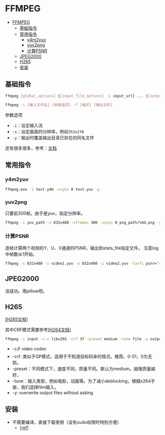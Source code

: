 # FFMPEG

- [FFMPEG](#ffmpeg)
  - [基础指令](#基础指令)
  - [常用指令](#常用指令)
    - [y4m2yuv](#y4m2yuv)
    - [yuv2png](#yuv2png)
    - [计算PSNR](#计算psnr)
  - [JPEG2000](#jpeg2000)
  - [H265](#h265)
  - [安装](#安装)

## 基础指令

```bash
ffmpeg [global_options] {[input_file_options] -i input_url} ... {[output_file_options] output_url} ...

ffmpeg -i [输入文件名] [参数选项] -f [格式] [输出文件]
```

参数选项

- `-i`：设定输入流
- `-s`：设定画面的分辨率，例如`352x278`
- `-y`：输出时覆盖输出目录已存在的同名文件

还有很多很多，参考：[文档](https://ffmpeg.org/ffmpeg.html)

## 常用指令

### y4m2yuv

```bash
ffmpeg.exe -i test.y4m -vsync 0 test.yuv -y
```

### yuv2png

只要前300帧。由于是yuv，指定分辨率。

```bash
ffmpeg -i yuv_path -s 832x480 -vframes 300 -vsync 0 png_path/%4d.png -y
```

### 计算PSNR

逐帧计算两个视频的Y、U、V通道的PSNR，输出到stats_file指定文件。
注意log中帧数从1开始。

```bash
ffmpeg -s 832x480 -i video1.yuv -s 832x480 -i video2.yuv -lavfi psnr="stats_file=psnrlog.log" -f null -
```

## JPEG2000

没成功。用pillow吧。

## H265

[[H265文档]](https://trac.ffmpeg.org/wiki/Encode/H.265)

其中CRF模式需要参考[[H264文档]](https://trac.ffmpeg.org/wiki/Encode/H.264#crf)

```bash
ffmpeg -i input -c:v libx265 -crf 37 -preset medium -tune film -y output.mp4
```

- -c:v: video codec
- -crf: 类似于QP模式，适用于不知道目标码率的情况，推荐。0-51，0为无损。
- -preset：不同模式下，速度不同，质量不同。默认为medium。越慢质量越好。
- -tune：输入类型，例如电影，动画等。为了减小deblocking，根据x264手册，我们选择film输入。
- -y: overwrite output files without asking

## 安装

- 不需要编译，直接下载使用（没有sudo权限时特别方便）
  - [[ref]](https://blog.csdn.net/u013314786/article/details/89682800)
